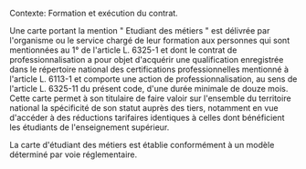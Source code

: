 Contexte: Formation et exécution du contrat.

Une carte portant la mention " Etudiant des métiers " est délivrée par l'organisme ou le service chargé de leur formation aux personnes qui sont mentionnées au 1° de l'article L. 6325-1 et dont le contrat de professionnalisation a pour objet d'acquérir une qualification enregistrée dans le répertoire national des certifications professionnelles mentionné à l'article L. 6113-1 et comporte une action de professionnalisation, au sens de l'article L. 6325-11 du présent code, d'une durée minimale de douze mois. Cette carte permet à son titulaire de faire valoir sur l'ensemble du territoire national la spécificité de son statut auprès des tiers, notamment en vue d'accéder à des réductions tarifaires identiques à celles dont bénéficient les étudiants de l'enseignement supérieur.

La carte d'étudiant des métiers est établie conformément à un modèle déterminé par voie réglementaire.